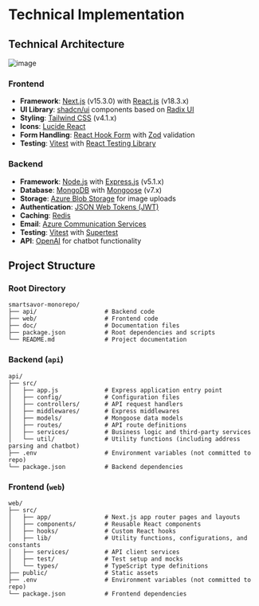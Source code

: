 # Technical Implementation
## Technical Architecture
![image](https://github.com/user-attachments/assets/f560cb43-81ed-4c75-b44d-8c99bbccd33e)

### Frontend
- **Framework**: [Next.js](https://nextjs.org/) (v15.3.0) with [React.js](https://react.dev/) (v18.3.x)
- **UI Library**: [shadcn/ui](https://ui.shadcn.com/) components based on [Radix UI](https://www.radix-ui.com/)
- **Styling**: [Tailwind CSS](https://tailwindcss.com/) (v4.1.x)
- **Icons**: [Lucide React](https://lucide.dev/guide/packages/lucide-react)
- **Form Handling**: [React Hook Form](https://react-hook-form.com/) with [Zod](https://zod.dev/) validation
- **Testing**: [Vitest](https://vitest.dev/) with [React Testing Library](https://testing-library.com/docs/react-testing-library/intro/)

### Backend
- **Framework**: [Node.js](https://nodejs.org/) with [Express.js](https://expressjs.com/) (v5.1.x)
- **Database**: [MongoDB](https://www.mongodb.com/) with [Mongoose](https://mongoosejs.com/) (v7.x)
- **Storage**: [Azure Blob Storage](https://azure.microsoft.com/en-us/products/storage/blobs/) for image uploads
- **Authentication**: [JSON Web Tokens (JWT)](https://jwt.io/)
- **Caching**: [Redis](https://redis.io/)
- **Email**: [Azure Communication Services](https://azure.microsoft.com/en-us/products/communication-services/)
- **Testing**: [Vitest](https://vitest.dev/) with [Supertest](https://github.com/ladjs/supertest)
- **API**: [OpenAI](https://openai.com/) for chatbot functionality



## Project Structure

### Root Directory
```
smartsavor-monorepo/
├── api/                   # Backend code
├── web/                   # Frontend code
├── doc/                   # Documentation files
├── package.json           # Root dependencies and scripts
└── README.md              # Project documentation
```

### Backend (`api`)
```
api/
├── src/
│   ├── app.js             # Express application entry point
│   ├── config/            # Configuration files
│   ├── controllers/       # API request handlers
│   ├── middlewares/       # Express middlewares
│   ├── models/            # Mongoose data models
│   ├── routes/            # API route definitions
│   ├── services/          # Business logic and third-party services
│   └── util/              # Utility functions (including address parsing and chatbot)
├── .env                   # Environment variables (not committed to repo)
└── package.json           # Backend dependencies
```

### Frontend (`web`)
```
web/
├── src/
│   ├── app/               # Next.js app router pages and layouts
│   ├── components/        # Reusable React components
│   ├── hooks/             # Custom React hooks
│   ├── lib/               # Utility functions, configurations, and constants
│   ├── services/          # API client services
│   ├── test/              # Test setup and mocks
│   └── types/             # TypeScript type definitions
├── public/                # Static assets
├── .env                   # Environment variables (not committed to repo)
└── package.json           # Frontend dependencies
```